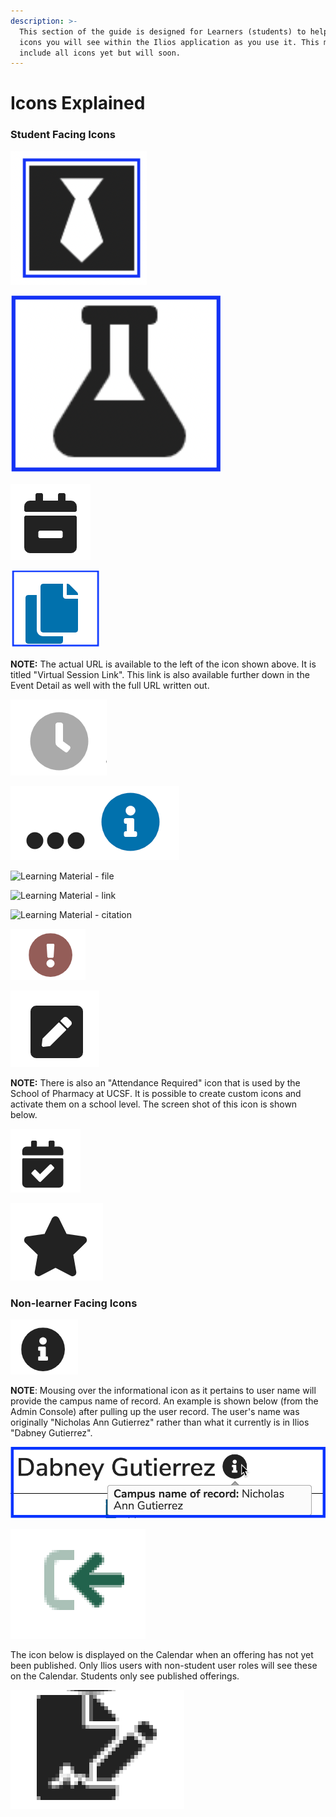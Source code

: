 ```yaml
---
description: >-
  This section of the guide is designed for Learners (students) to help explain
  icons you will see within the Ilios application as you use it. This may not
  include all icons yet but will soon.
---
```


# Icons Explained

### Student Facing Icons

![Special Attire Required](../images/spec_attire_req.png)

![Special Equipment Required](../images/spec_equip_needed.png)

![Supplemental Curriculum](../images/icon3.png)

![Copy Virtual Meeting Link to Clipboard](../images/copy_to_clipboard.png)

**NOTE:** The actual URL is available to the left of the icon shown above. It is titled "Virtual Session Link". This link is also available further down in the Event Detail as well with the full URL written out.

![Learning Material - Not Available Yet](../images/not_avail_yet.png)

![More Information - click to see](../images/more_info.png)

![Learning Material - file](../.images/lm_file.png)

![Learning Material - link](../.images/lm_link.png)

![Learning Material - citation](../.images/lm_citation.png)

![Learning Event - recently updated](../images/recently_updated.png)

![Instructional Notes - for students to see](../images/inst_notes.png)

**NOTE:** There is also an "Attendance Required" icon that is used by the School of Pharmacy at UCSF. It is possible to create custom icons and activate them on a school level. The screen shot of this icon is shown below.

![Attendance Required](../images/att_req.png)

![Learning Material - required (won't appear if optional)](../images/lm_reqd.png)

### Non-learner Facing Icons

![Campus Name of Record - if different from Ilios user name, this icon appears.](../images/campus_name.png)

**NOTE**: Mousing over the informational icon as it pertains to user name will provide the campus name of record. An example is shown below (from the Admin Console) after pulling up the user record. The user's name was originally "Nicholas Ann Gutierrez" rather than what it currently is in Ilios "Dabney Gutierrez".

![](../images/campus_name_2.png)

![Pre-work attached (Session can't be deleted when this is the case)](../images/pre_work_icon.png)

The icon below is displayed on the Calendar when an offering has not yet been published. Only Ilios users with non-student user roles will see these on the Calendar. Students only see published offerings.

![Unpublished Offering on Calendar](<../images/unpublished.png>)
